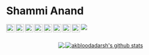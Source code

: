 # Shammi Anand
![](https://visitor-badge.laobi.icu/badge?page_id=kaiiyer.visitor-badge)
<a href="https://www.linkedin.com/in/shammicusat/">
  <img align="left" alt=" Linkedin" width="22px" src="https://cdn.jsdelivr.net/npm/simple-icons@v3/icons/linkedin.svg" />
</a>
<a href="https://github.com/shammianand">
  <img align="left" alt=" GitHub" width="22px" src="https://cdn.jsdelivr.net/npm/simple-icons@v3/icons/github.svg" />
</a>
<a href="https://kaggle.com/shammianand">
  <img align="left" alt=" Kaggle" width="22px" src="https://cdn.jsdelivr.net/npm/simple-icons@v3/icons/kaggle.svg" />
</a>
<a href="mailto:shammianand101@gmail.com">
  <img align="left" alt=" Mail" width="22px" src="https://cdn.jsdelivr.net/npm/simple-icons@v3/icons/gmail.svg" />
</a>
<a href="https://www.codechef.com/users/shammi22">
  <img align="left" alt=" Codechef" width="22px" src="https://cdn.jsdelivr.net/npm/simple-icons@v3/icons/codechef.svg" />
<a href="https://codeforces.com/profile/shammianand">
  <img align="left" alt=" CodeForces" width="22px" src="https://cdn.jsdelivr.net/npm/simple-icons@v3/icons/codeforces.svg" />
<a href="https://www.hackerrank.com/shammianand">
  <a href="https://leetcode.com/shammianand/2">
  <img align="left" alt=" leetcode" width="22px" src="https://cdn.jsdelivr.net/npm/simple-icons@v3/icons/leetcode.svg" />
  <img align="left" alt=" HackerRank" width="22px" src="https://cdn.jsdelivr.net/npm/simple-icons@v3/icons/hackerrank.svg" />
</a>
<br></br>

<p align="center">
<a href="https://github.com/shammianand">
  <img align="center" src="https://github-readme-stats.vercel.app/api/top-langs/?username=shammianand&theme=dark&hide_langs_below=1&hide=c%2B%2B" />
  <img align="center" src="https://github-readme-stats.vercel.app/api?username=shammianand&show_icons=true&title_color=fff&icon_color=79ff97&text_color=9f9f9f&bg_color=151515" alt="akbloodadarsh's github stats"/>
</a></p>
